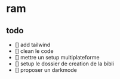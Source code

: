 # ram

## todo

- [] add tailwind
- [] clean le code
- [] mettre un setup multiplateforme
- [] setup le dossier de creation de la bibli
- [] proposer un darkmode